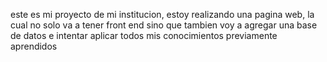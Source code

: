 este es mi proyecto de mi institucion, estoy realizando una pagina web, la cual no solo va a tener front end sino que tambien voy a agregar una base de datos e intentar aplicar todos mis conocimientos previamente aprendidos
